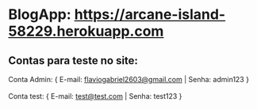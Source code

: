 # BlogApp: https://arcane-island-58229.herokuapp.com
## Contas para teste no site:
Conta Admin: { E-mail: flaviogabriel2603@gmail.com | Senha: admin123 } <br><br>
Conta test: { E-mail: test@test.com | Senha: test123 } 
